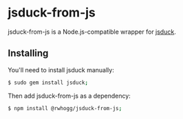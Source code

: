 # jsduck-from-js

jsduck-from-js is a Node.js-compatible wrapper for [jsduck](https://github.com/senchalabs/jsduck).

## Installing
You'll need to install jsduck manually:

```bash
$ sudo gem install jsduck;
```

Then add jsduck-from-js as a dependency:
```bash
$ npm install @rwhogg/jsduck-from-js;
```

